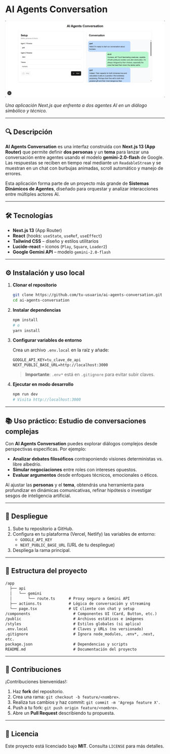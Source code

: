 # AI Agents Conversation

![Screenshot](./assets/Conversation.png)

*Una aplicación Next.js que enfrenta a dos agentes AI en un diálogo simbólico y técnico.*

---

## 🔍 Descripción

**AI Agents Conversation** es una interfaz construida con **Next.js 13 (App Router)** que permite definir **dos personas** y un **tema** para lanzar una conversación entre agentes usando el modelo **gemini-2.0-flash** de Google. Las respuestas se reciben en tiempo real mediante un `ReadableStream` y se muestran en un chat con burbujas animadas, scroll automático y manejo de errores.

Esta aplicación forma parte de un proyecto más grande de **Sistemas Dinámicos de Agentes**, diseñado para orquestar y analizar interacciones entre múltiples actores AI.

---

## 🛠️ Tecnologías

- **Next.js 13** (App Router)
- **React** (hooks: `useState`, `useRef`, `useEffect`)
- **Tailwind CSS** – diseño y estilos utilitarios
- **Lucide-react** – iconos (`Play`, `Square`, `Loader2`)
- **Google Gemini API** – modelo `gemini-2.0-flash`

---

## ⚙️ Instalación y uso local

1. **Clonar el repositorio**
   ```bash
   git clone https://github.com/tu-usuario/ai-agents-conversation.git
   cd ai-agents-conversation
   ```

2. **Instalar dependencias**
   ```bash
   npm install
   # o
   yarn install
   ```

3. **Configurar variables de entorno**

   Crea un archivo `.env.local` en la raíz y añade:
   ```env
   GOOGLE_API_KEY=tu_clave_de_api
   NEXT_PUBLIC_BASE_URL=http://localhost:3000
   ```
   > **Importante**: `.env*` está en `.gitignore` para evitar subir claves.

4. **Ejecutar en modo desarrollo**
   ```bash
   npm run dev
   # Visita http://localhost:3000
   ```

---

## 📚 Uso práctico: Estudio de conversaciones complejas

Con **AI Agents Conversation** puedes explorar diálogos complejos desde perspectivas específicas. Por ejemplo:

- **Analizar debates filosóficos** contraponiendo visiones deterministas vs. libre albedrío.
- **Simular negociaciones** entre roles con intereses opuestos.
- **Evaluar argumentos** desde enfoques técnicos, emocionales o éticos.

Al ajustar las **personas** y el **tema**, obtendrás una herramienta para profundizar en dinámicas comunicativas, refinar hipótesis o investigar sesgos de inteligencia artificial.

---

## 🚀 Despliegue

1. Sube tu repositorio a GitHub.
2. Configura en tu plataforma (Vercel, Netlify) las variables de entorno:
   - `GOOGLE_API_KEY`
   - `NEXT_PUBLIC_BASE_URL` (URL de tu despliegue)
3. Despliega la rama principal.

---

## 📂 Estructura del proyecto

```plaintext
/app
  ├── api
  │   └── gemini
  │       └── route.ts      # Proxy seguro a Gemini API
  ├── actions.ts            # Lógica de conversación y streaming
  └── page.tsx              # UI cliente con chat y setup
/components                   # Componentes UI (Card, Button, etc.)
/public                       # Archivos estáticos e imágenes
/styles                       # Estilos globales (si aplica)
.env.local                    # Claves y URLs (no versionado)
.gitignore                    # Ignora node_modules, .env*, .next, etc.
package.json                  # Dependencias y scripts
README.md                     # Documentación del proyecto
```

---

## 🤝 Contribuciones

¡Contribuciones bienvenidas!:

1. Haz **fork** del repositorio.
2. Crea una rama: `git checkout -b feature/<nombre>`.
3. Realiza tus cambios y haz commit: `git commit -m 'Agrega feature X'`.
4. Push a tu fork: `git push origin feature/<nombre>`.
5. Abre un **Pull Request** describiendo tu propuesta.

---

## 📜 Licencia

Este proyecto está licenciado bajo **MIT**. Consulta `LICENSE` para más detalles.


